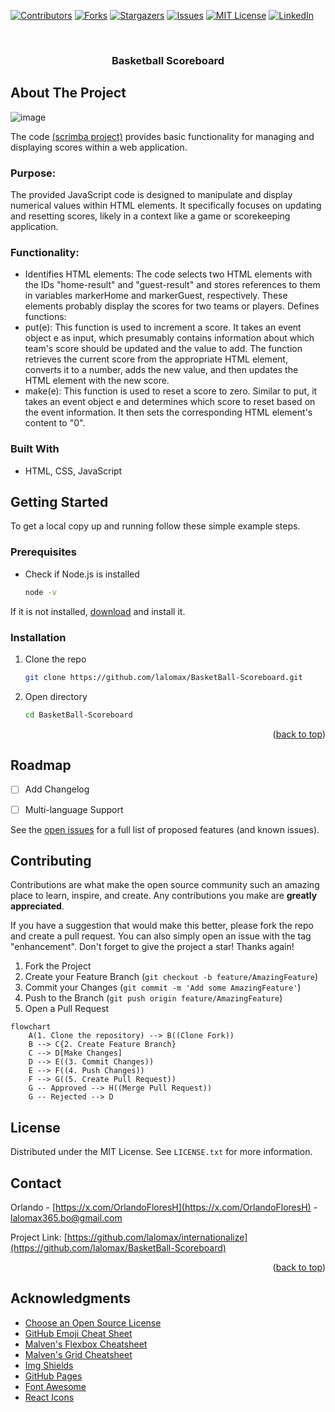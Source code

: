 
<!-- PROJECT SHIELDS -->
<!--
*** I'm using markdown "reference style" links for readability.
*** Reference links are enclosed in brackets [ ] instead of parentheses ( ).
*** See the bottom of this document for the declaration of the reference variables
*** for contributors-url, forks-url, etc. This is an optional, concise syntax you may use.
*** https://www.markdownguide.org/basic-syntax/#reference-style-links
-->
[![Contributors][contributors-shield]][contributors-url]
[![Forks][forks-shield]][forks-url]
[![Stargazers][stars-shield]][stars-url]
[![Issues][issues-shield]][issues-url]
[![MIT License][license-shield]][license-url]
[![LinkedIn][linkedin-shield]][linkedin-url]



<!-- PROJECT LOGO -->
<br />
<div align="center">
  <!-- 
  <a href="https://github.com/othneildrew/Best-README-Template">
    <img src="images/logo.png" alt="Logo" width="80" height="80"> 
  </a>
  -->

  <h3 align="center">Basketball Scoreboard</h3>

</div>





<!-- ABOUT THE PROJECT -->
## About The Project

![image](https://github.com/user-attachments/assets/b3f89205-66f0-424d-b720-f34370e1b98b)


The code [(scrimba project)](https://v2.scrimba.com/home) provides basic functionality for managing and displaying scores within a web application.

### Purpose:
The provided JavaScript code is designed to manipulate and display numerical values within HTML elements. It specifically focuses on updating and resetting scores, likely in a context like a game or scorekeeping application.

### Functionality:

* Identifies HTML elements: The code selects two HTML elements with the IDs "home-result" and "guest-result" and stores references to them in variables markerHome and markerGuest, respectively. These elements probably display the scores for two teams or players.
Defines functions:
* put(e): This function is used to increment a score. It takes an event object e as input, which presumably contains information about which team's score should be updated and the value to add. The function retrieves the current score from the appropriate HTML element, converts it to a number, adds the new value, and then updates the HTML element with the new score.
* make(e): This function is used to reset a score to zero. Similar to put, it takes an event object e and determines which score to reset based on the event information. It then sets the corresponding HTML element's content to "0".




### Built With

* HTML, CSS, JavaScript



<!-- GETTING STARTED -->
## Getting Started

To get a local copy up and running follow these simple example steps.

### Prerequisites

* Check if Node.js is installed
  ```sh
  node -v
  ```
If it is not installed, [download](https://nodejs.org/en) and install it.

### Installation

1. Clone the repo
   ```sh
   git clone https://github.com/lalomax/BasketBall-Scoreboard.git
   ```
1. Open directory
   ```sh
   cd BasketBall-Scoreboard
   ```
   

<p align="right">(<a href="#readme-top">back to top</a>)</p>



<!-- ROADMAP -->
## Roadmap

- [ ] Add Changelog
- [ ] Multi-language Support
    

See the [open issues](https://github.com/lalomax/BasketBall-Scoreboard/issues) for a full list of proposed features (and known issues).



<!-- CONTRIBUTING -->
## Contributing

Contributions are what make the open source community such an amazing place to learn, inspire, and create. Any contributions you make are **greatly appreciated**.

If you have a suggestion that would make this better, please fork the repo and create a pull request. You can also simply open an issue with the tag "enhancement".
Don't forget to give the project a star! Thanks again!

1. Fork the Project
2. Create your Feature Branch (`git checkout -b feature/AmazingFeature`)
3. Commit your Changes (`git commit -m 'Add some AmazingFeature'`)
4. Push to the Branch (`git push origin feature/AmazingFeature`)
5. Open a Pull Request

```mermaid
flowchart 
    A(1. Clone the repository) --> B((Clone Fork))
    B --> C{2. Create Feature Branch}
    C --> D[Make Changes]
    D --> E((3. Commit Changes))
    E --> F((4. Push Changes))
    F --> G((5. Create Pull Request))
    G -- Approved --> H((Merge Pull Request))
    G -- Rejected --> D
```


<!-- LICENSE -->
## License

Distributed under the MIT License. See `LICENSE.txt` for more information.


<!-- CONTACT -->
## Contact

Orlando - [https://x.com/OrlandoFloresH](https://x.com/OrlandoFloresH) - lalomax365.bo@gmail.com

Project Link: [https://github.com/lalomax/internationalize](https://github.com/lalomax/BasketBall-Scoreboard)

<p align="right">(<a href="#readme-top">back to top</a>)</p>



<!-- ACKNOWLEDGMENTS -->
## Acknowledgments

* [Choose an Open Source License](https://choosealicense.com)
* [GitHub Emoji Cheat Sheet](https://www.webpagefx.com/tools/emoji-cheat-sheet)
* [Malven's Flexbox Cheatsheet](https://flexbox.malven.co/)
* [Malven's Grid Cheatsheet](https://grid.malven.co/)
* [Img Shields](https://shields.io)
* [GitHub Pages](https://pages.github.com)
* [Font Awesome](https://fontawesome.com)
* [React Icons](https://react-icons.github.io/react-icons/search)





<!-- MARKDOWN LINKS & IMAGES -->
<!-- https://www.markdownguide.org/basic-syntax/#reference-style-links -->
[contributors-shield]: https://img.shields.io/github/contributors/lalomax/BasketBall-Scoreboard.svg?style=for-the-badge
[contributors-url]: https://github.com/lalomax/BasketBall-Scoreboard/graphs/contributors
[forks-shield]: https://img.shields.io/github/forks/lalomax/BasketBall-Scoreboard.svg?style=for-the-badge
[forks-url]: https://github.com/lalomax/BasketBall-Scoreboard/network/members
[stars-shield]: https://img.shields.io/github/stars/lalomax/BasketBall-Scoreboard.svg?style=for-the-badge
[stars-url]: https://github.com/lalomax/BasketBall-Scoreboard/stargazers
[issues-shield]: https://img.shields.io/github/issues/lalomax/BasketBall-Scoreboard.svg?style=for-the-badge
[issues-url]: https://github.com/lalomax/BasketBall-Scoreboard/issues
[license-shield]: https://img.shields.io/github/license/lalomax/BasketBall-Scoreboard.svg?style=for-the-badge
[license-url]: https://github.com/lalomax/BasketBall-Scoreboard/blob/master/LICENSE.txt
[linkedin-shield]: https://img.shields.io/badge/-LinkedIn-black.svg?style=for-the-badge&logo=linkedin&colorB=555
[linkedin-url]: https://linkedin.com/in/orlando-flores365/
[Next.js]: https://img.shields.io/badge/next.js-000000?style=for-the-badge&logo=nextdotjs&logoColor=white
[Next-url]: https://nextjs.org/
[Vitejs]: https://img.shields.io/badge/vite-%23646CFF.svg?style=for-the-badge&logo=vite&logoColor=white
[vite-url]: https://vitejs.dev/
[React.js]: https://img.shields.io/badge/React-20232A?style=for-the-badge&logo=react&logoColor=61DAFB
[React-url]: https://reactjs.org/
[Vue.js]: https://img.shields.io/badge/Vue.js-35495E?style=for-the-badge&logo=vuedotjs&logoColor=4FC08D
[Vue-url]: https://vuejs.org/
[Angular.io]: https://img.shields.io/badge/Angular-DD0031?style=for-the-badge&logo=angular&logoColor=white
[Angular-url]: https://angular.io/
[Svelte.dev]: https://img.shields.io/badge/Svelte-4A4A55?style=for-the-badge&logo=svelte&logoColor=FF3E00
[Svelte-url]: https://svelte.dev/
[Laravel.com]: https://img.shields.io/badge/Laravel-FF2D20?style=for-the-badge&logo=laravel&logoColor=white
[Laravel-url]: https://laravel.com
[Bootstrap.com]: https://img.shields.io/badge/Bootstrap-563D7C?style=for-the-badge&logo=bootstrap&logoColor=white
[Bootstrap-url]: https://getbootstrap.com
[JQuery.com]: https://img.shields.io/badge/jQuery-0769AD?style=for-the-badge&logo=jquery&logoColor=white
[JQuery-url]: https://jquery.com 
